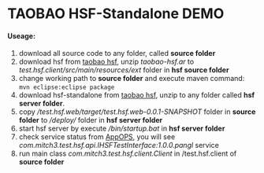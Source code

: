 TAOBAO HSF-Standalone DEMO
=====================================
#### Useage:
1. download all source code to any folder, called **source folder**
2. download hsf from [taobao hsf](http://hsf.taobao.net/hsfversion/hsf2.0.0.1/taobao-hsf.tgz), unzip *taobao-hsf.ar* to *test.hsf.client/src/main/resources/ext* folder in **hsf source folder**
3. change working path to **source folder** and execute maven command: `mvn eclipse:eclipse package `
4. download hsf-standalone from [taobao hsf](http://hsf.taobao.net/software/hsf-standalone.zip), unzip to any folder called **hsf server folder**.
5. copy */test.hsf.web/target/test.hsf.web-0.0.1-SNAPSHOT* folder in **source folder** to */deploy/* folder in **hsf server folder**
6. start hsf server by execute */bin/startup.bat* in **hsf server folder**
7. check service status from [AppOPS](http://ops.jm.taobao.net/service-manager/), you will see *com.mitch3.test.hsf.api.IHSFTestInterface:1.0.0.pangl* service
8. run main class _com.mitch3.test.hsf.client.Client_ in /test.hsf.client of **source folder**